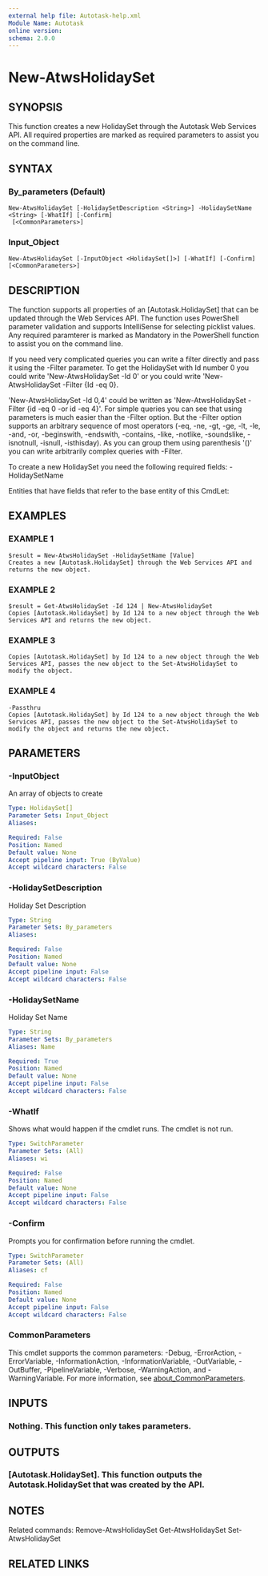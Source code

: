 ```yaml
---
external help file: Autotask-help.xml
Module Name: Autotask
online version:
schema: 2.0.0
---
```


# New-AtwsHolidaySet

## SYNOPSIS
This function creates a new HolidaySet through the Autotask Web Services API.
All required properties are marked as required parameters to assist you on the command line.

## SYNTAX

### By_parameters (Default)
```
New-AtwsHolidaySet [-HolidaySetDescription <String>] -HolidaySetName <String> [-WhatIf] [-Confirm]
 [<CommonParameters>]
```

### Input_Object
```
New-AtwsHolidaySet [-InputObject <HolidaySet[]>] [-WhatIf] [-Confirm] [<CommonParameters>]
```

## DESCRIPTION
The function supports all properties of an \[Autotask.HolidaySet\] that can be updated through the Web Services API.
The function uses PowerShell parameter validation  and supports IntelliSense for selecting picklist values.
Any required paramterer is marked as Mandatory in the PowerShell function to assist you on the command line.

If you need very complicated queries you can write a filter directly and pass it using the -Filter parameter.
To get the HolidaySet with Id number 0 you could write 'New-AtwsHolidaySet -Id 0' or you could write 'New-AtwsHolidaySet -Filter {Id -eq 0}.

'New-AtwsHolidaySet -Id 0,4' could be written as 'New-AtwsHolidaySet -Filter {id -eq 0 -or id -eq 4}'.
For simple queries you can see that using parameters is much easier than the -Filter option.
But the -Filter option supports an arbitrary sequence of most operators (-eq, -ne, -gt, -ge, -lt, -le, -and, -or, -beginswith, -endswith, -contains, -like, -notlike, -soundslike, -isnotnull, -isnull, -isthisday).
As you can group them using parenthesis '()' you can write arbitrarily complex queries with -Filter. 

To create a new HolidaySet you need the following required fields:
 -HolidaySetName

Entities that have fields that refer to the base entity of this CmdLet:

## EXAMPLES

### EXAMPLE 1
```
$result = New-AtwsHolidaySet -HolidaySetName [Value]
Creates a new [Autotask.HolidaySet] through the Web Services API and returns the new object.
```

### EXAMPLE 2
```
$result = Get-AtwsHolidaySet -Id 124 | New-AtwsHolidaySet 
Copies [Autotask.HolidaySet] by Id 124 to a new object through the Web Services API and returns the new object.
```

### EXAMPLE 3
```
Copies [Autotask.HolidaySet] by Id 124 to a new object through the Web Services API, passes the new object to the Set-AtwsHolidaySet to modify the object.
```

### EXAMPLE 4
```
-Passthru
Copies [Autotask.HolidaySet] by Id 124 to a new object through the Web Services API, passes the new object to the Set-AtwsHolidaySet to modify the object and returns the new object.
```

## PARAMETERS

### -InputObject
An array of objects to create

```yaml
Type: HolidaySet[]
Parameter Sets: Input_Object
Aliases:

Required: False
Position: Named
Default value: None
Accept pipeline input: True (ByValue)
Accept wildcard characters: False
```

### -HolidaySetDescription
Holiday Set Description

```yaml
Type: String
Parameter Sets: By_parameters
Aliases:

Required: False
Position: Named
Default value: None
Accept pipeline input: False
Accept wildcard characters: False
```

### -HolidaySetName
Holiday Set Name

```yaml
Type: String
Parameter Sets: By_parameters
Aliases: Name

Required: True
Position: Named
Default value: None
Accept pipeline input: False
Accept wildcard characters: False
```

### -WhatIf
Shows what would happen if the cmdlet runs.
The cmdlet is not run.

```yaml
Type: SwitchParameter
Parameter Sets: (All)
Aliases: wi

Required: False
Position: Named
Default value: None
Accept pipeline input: False
Accept wildcard characters: False
```

### -Confirm
Prompts you for confirmation before running the cmdlet.

```yaml
Type: SwitchParameter
Parameter Sets: (All)
Aliases: cf

Required: False
Position: Named
Default value: None
Accept pipeline input: False
Accept wildcard characters: False
```

### CommonParameters
This cmdlet supports the common parameters: -Debug, -ErrorAction, -ErrorVariable, -InformationAction, -InformationVariable, -OutVariable, -OutBuffer, -PipelineVariable, -Verbose, -WarningAction, and -WarningVariable. For more information, see [about_CommonParameters](http://go.microsoft.com/fwlink/?LinkID=113216).

## INPUTS

### Nothing. This function only takes parameters.
## OUTPUTS

### [Autotask.HolidaySet]. This function outputs the Autotask.HolidaySet that was created by the API.
## NOTES
Related commands:
Remove-AtwsHolidaySet
 Get-AtwsHolidaySet
 Set-AtwsHolidaySet

## RELATED LINKS
